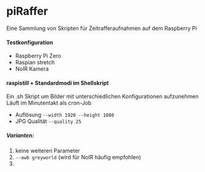 # piRaffer
Eine Sammlung von Skripten für Zeitrafferaufnahmen auf dem Raspberry Pi

#### Testkonfiguration
* Raspberry Pi Zero
* Raspian stretch
* NoIR Kamera

#### raspistill + Standardmodi im Shellskript
Ein .sh Skript um Bilder mit unterschiedlichen Konfigurationen aufzunehmen 
Läuft im Minutentakt als cron-Job
* Auflösung `--width 1920 --height 1080`
* JPG Qualität `--quality 25`
##### Varianten:
1. keine weiteren Parameter
2. `--awb greyworld` (wird für NoIR häufig empfohlen)
3. 



